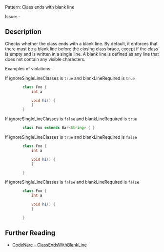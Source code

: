 Pattern: Class ends with blank line

Issue: -

## Description

Checks whether the class ends with a blank line. By default, it enforces that there must be a blank line before the closing class brace, except
if the class is empty and is written in a single line. A blank line is defined as any line that does not contain any visible characters.

Examples of violations:

If ignoreSingleLineClasses is `true` and blankLineRequired is `true`

``` groovy
        class Foo {
            int a

            void hi() {
            }
        }
```

If ignoreSingleLineClasses is `false` and blankLineRequired is `true`

``` groovy
        class Foo extends Bar<String> { }
```

If ignoreSingleLineClasses is `true` and blankLineRequired is `false`

``` groovy
        class Foo {
            int a

            void hi() {
            }

        }
```

If ignoreSingleLineClasses is `false` and blankLineRequired is `false`

``` groovy
        class Foo {
            int a

            void hi() {
            }

        }
```

## Further Reading

* [CodeNarc - ClassEndsWithBlankLine](http://codenarc.sourceforge.net/codenarc-rules-formatting.html#ClassEndsWithBlankLine)